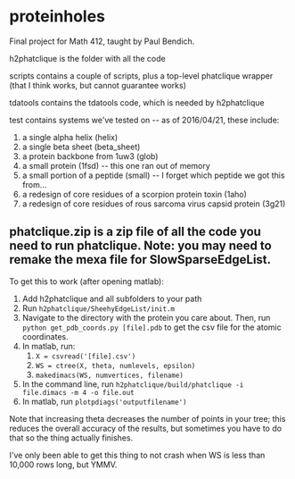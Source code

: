 # proteinholes

Final project for Math 412, taught by Paul Bendich.

h2phatclique is the folder with all the code

scripts contains a couple of scripts, plus a top-level phatclique wrapper (that
I think works, but cannot guarantee works)

tdatools contains the tdatools code, which is needed by h2phatclique

test contains systems we've tested on -- as of 2016/04/21, these include:

1. a single alpha helix (helix)
2. a single beta sheet (beta_sheet)
3. a protein backbone from 1uw3 (glob)
4. a small protein (1fsd) -- this one ran out of memory 
5. a small portion of a peptide (small) -- I forget which peptide we got this
from...
6. a redesign of core residues of a scorpion protein toxin (1aho)
7. a redesign of core residues of rous sarcoma virus capsid protein (3g21)


phatclique.zip is a zip file of all the code you need to run phatclique.
**Note:** you may need to remake the mexa file for SlowSparseEdgeList. 
---

To get this to work (after opening matlab):

1. Add h2phatclique and all subfolders to your path
2. Run `h2phatclique/SheehyEdgeList/init.m`
3. Navigate to the directory with the protein you care about. Then, run `python
get_pdb_coords.py [file].pdb` to get the csv file for the atomic coordinates.  
4. In matlab, run:
    1. `X = csvread('[file].csv')`
    2. `WS = ctree(X, theta, numlevels, epsilon) `
    3. `makedimacs(WS, numvertices, filename)`
5. In the command line, run `h2phatclique/build/phatclique -i file.dimacs -m 4
-o file.out` 
6. In matlab, run `plotpdiags('outputfilename')`

Note that increasing theta decreases the number of points in your tree; this
reduces the overall accuracy of the results, but sometimes you have to do that
so the thing actually finishes.  

I've only been able to get this thing to not crash when WS is less than 10,000
rows long, but YMMV.  
